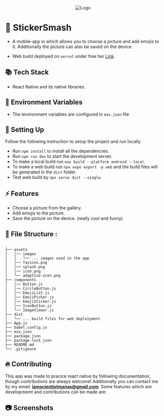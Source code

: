 <div align="center">
  <img src="https://github.com/user-attachments/assets/efc2070c-432c-4fc0-bf2a-4f9525d06316" alt="Logo">
</div>

# 🔰 StickerSmash

- A mobile-app in which allows you to choose a picture and add emojis to it. Additionally the picture can also be saved on the device.

- Web build deployed on `vercel` under free tier [Link](https://sticker-smash-one.vercel.app/).

## 📚 Tech Stack

- React Native and its native libraries.


## 🔩 Environment Variables

- The environment variables are configured in `eas.json` file


## 🔨 Setting Up

Follow the following instruction to setup the project and run locally

- Run `npm install` to install all the dependencies.
- Run `npm run dev` to start the development server.
- To make a local build run `eas build --platform android --local`.
- To make a web build run `npx expo export -p web` and the build files will be generated in the `dist` folder.
- Test web build by `npx serve dist --single`.

## ⚡ Features

- Choose a picture from the gallery.
- Add emojis to the picture.
- Save the picture on the device. (really cool and funny)

## 📁 File Structure :

```
.
├── assets
│   │── images
│   │   └── ... images used in the app
│   │── favicon.png
│   │── splash.png
│   │── icon.png
│   └── adaptive-icon.png
├── components
│   │── Button.js
│   │── CircleButton.js
│   │── EmojiList.js
│   │── EmojiPicker.js
│   │── EmojiSticker.js
│   │── IconButton.js
│   └── ImageViewer.js
├── dist
│   └── ... build files for web deplo1yment
├── App.js
├── babel.config.js
├── eas.json
├── package.json
├── package-lock.json
├── README.md
└── .gitignore
```


## 🔥 Contributing

This app was made to pracice react native by following documentation, though contributions are always welcome! Additionally you can contact me by my email: **iamscientistmanas@gmail.com**. Some features which are developmemt and contributions can be made are:


## 📷 Screenshots

